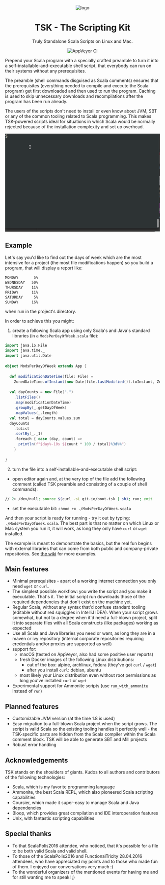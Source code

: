 <div align="center">
<img src="https://raw.githubusercontent.com/tsk-tsk/tsk-tsk/trunk/doc/img/tsk-tsk-logo.png" alt="logo" width="20%" height="20%">

# TSK - The Scripting Kit

Truly Standalone Scala Scripts on Linux and Mac.

<img alt="AppVeyor CI" src="https://ci.appveyor.com/api/projects/status/github/tsk-tsk/tsk-tsk?branch=trunk&svg=true">

</div>

Prepend your Scala program with a specially crafted preamble to turn it into a self-installable-and-executable shell script,
that everybody can run on their systems without any prerequisites.


The preamble (shell commands disguised as Scala comments) ensures that the prerequisites (everything needed to compile and execute
the Scala program) get first downloaded and then used to run the program. Caching is used to skip unnecessary downloads and recompilations
after the program has been run already.


The users of the scripts don't need to install or even know about JVM, SBT or any of the common tooling related to Scala programming.
This makes TSK-powered scripts ideal for situations in which Scala would be normally rejected because of the installation complexity
and set up overhead.

![](doc/img/simple-demo.gif)

## Example

Let's say you'd like to find out the days of week which are the most intensive for a project (the most file modifications happen)
so you build a program, that will display a report like:
```
MONDAY       5%
WEDNESDAY   50%
THURSDAY    11%
FRIDAY      11%
SATURDAY     5%
SUNDAY      16%
```
when run in the project's directory.

In order to achieve this you might:

1. create a following Scala app using only Scala's and Java's standard libraries (in a `ModsPerDayOfWeek.scala` file):
```scala
import java.io.File
import java.time._
import java.util.Date

object ModsPerDayOfWeek extends App {
  
  def modificationDateTime(file: File) =
    ZonedDateTime.ofInstant(new Date(file.lastModified()).toInstant, ZoneId.systemDefault())

  val dayCounts = new File(".")
    .listFiles()
    .map(modificationDateTime)
    .groupBy(_.getDayOfWeek)
    .mapValues(_.length)
  val total = dayCounts.values.sum
  dayCounts
    .toList
    .sortBy(_._1)
    .foreach { case (day, count) =>
      println(f"$day%-10s ${count * 100 / total}%3d%%")
    }

}
```
2. turn the file into a self-installable-and-executable shell script:
- open editor again and, at the very top of the file add the following comment (called TSK preamble and consisting of a couple of shell commands):
```bash
// 2> /dev/null; source $(curl -sL git.io/boot-tsk | sh); run; exit
```
- set the executable bit: `chmod +x ./ModsPerDayOfWeek.scala`

And then your script is ready for running - try it out by typing: `./ModsPerDayOfWeek.scala`.
The best part is that no matter on which Linux or Mac system you run it, it will work, as long they only have `curl` or `wget` installed.

The example is meant to demonstrate the basics, but the real fun begins with external libraries that can come from both public and company-private repositories. See [the wiki](https://github.com/tsk-tsk/tsk-tsk/wiki) for more examples. 

## Main features

- Minimal prerequisites - apart of a working internet connection you only need `wget` or `curl`.
- The simplest possible workflow: you write the script and you make it executable. That's it.
The initial script run downloads those of the required dependencies that don't exist on the machine yet.
- Regular Scala, without any syntax that'd confuse standard tooling (editable without red squiggles in IntelliJ IDEA).
When your script grows somewhat, but not to a degree when it'd need a full-blown project, split it into separate files
with all Scala constructs (like packages) working as expected
- Use all Scala and Java libraries you need or want, as long they are in a maven or ivy repository (internal corporate
repositories requiring credentials and/or proxies are supported as well)
- support for:
  - macOS (tested on AppVeyor, also had some positive user reports)
  - fresh Docker images of the following Linux distributions:
    - out of the box: alpine, archlinux, fedora (they've got `curl` / `wget`)
    - after you install `curl`: debian, ubuntu
  - most likely your Linux distribution even without root permissions as long you've installed `curl` or `wget`
- Experimental support for Ammonite scripts (use `run_with_ammonite` instead of `run`)

## Planned features

- Customizable JVM version (at the time 1.8 is used)
- Easy migration to a full-blown Scala project when the script grows.
The script is valid Scala so the existing tooling handles it perfectly well - the TSK-specific parts are hidden
from the Scala compiler within the Scala comment block. TSK will be able to generate SBT and Mill projects
- Robust error handling

## Acknowledgements

TSK stands on the shoulders of giants. Kudos to all authors and contributors of the following technologies:

- Scala, which is my favorite programming language
- Ammonite, the best Scala REPL, which also pioneered Scala scripting capabilities
- Coursier, which made it super-easy to manage Scala and Java dependencies
- Bloop, which provides great compilation and IDE interoperation features
- Unix, with fantastic scripting capabilities

## Special thanks

- To that ScalaPolis2016 attendee, who noticed, that it's possible for a file to be both valid Scala and valid shell.
- To those of the ScalaPolis2016 and FunctionalTricity 28.04.2016 attendees, who have appreciated my points and to those who made fun of them.
I enjoyed our conversations very much :)
- To the wonderful organizers of the mentioned events for having me and for still wanting me to speak! ;)
